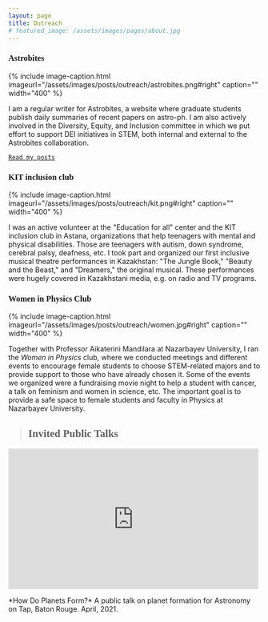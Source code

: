 ```yaml
---
layout: page
title: Outreach
# featured_image: /assets/images/pages/about.jpg
---
```


### <span style="font-family:Andale Mono;">Astrobites</span>
{% include image-caption.html imageurl="/assets/images/posts/outreach/astrobites.png#right" caption="" width="400" %}

I am a regular writer for Astrobites, a website where graduate students publish daily summaries of recent papers on astro-ph. I am also actively involved in the Diversity, Equity, and Inclusion committee in which we put effort to support DEI initiatives in STEM, both internal and external to the Astrobites collaboration.

[`Read my posts`](https://astrobites.org/author/ssagynbayeva/)

### <span style="font-family:Andale Mono;">KIT inclusion club</span>
{% include image-caption.html imageurl="/assets/images/posts/outreach/kit.png#right" caption="" width="400" %}

I was an active volunteer at the "Education for all" center and the KIT inclusion club in Astana, organizations that help teenagers with mental and physical disabilities. Those are teenagers with autism, down syndrome, cerebral palsy, deafness, etc. I took part and organized our first inclusive musical theatre performances in Kazakhstan: "The Jungle Book," "Beauty and the Beast," and "Dreamers," the original musical. These performances were hugely covered in Kazakhstani media, e.g. on radio and TV programs.

### <span style="font-family:Andale Mono;">Women in Physics Club</span>
{% include image-caption.html imageurl="/assets/images/posts/outreach/women.jpg#right" caption="" width="400" %}

Together with Professor Aikaterini Mandilara at Nazarbayev University, I ran the *Women in Physics* club, where we conducted meetings and different events to encourage female students to choose STEM-related majors and to provide support to those who have already chosen it. Some of the events we organized were a fundraising movie night to help a student with cancer, a talk on feminism and women in science, etc. The important goal is to provide a safe space to female students and faculty in Physics at Nazarbayev University. 

>## <span style="font-family:Andale Mono;">Invited Public Talks</span>

<iframe src="https://www.youtube.com/watch?v=E-OefNM564E&t=2419s"width="500" height="281" frameborder="0" webkitallowfullscreen mozallowfullscreen allowfullscreen></iframe> <p><a>
*How Do Planets Form?* A public talk on planet formation for Astronomy on Tap, Baton Rouge. April, 2021</a>.</p>




<!-- >The world always seems brighter when you’ve just made something that wasn’t there before. <cite>Neil Gaiman</cite> -->
<!-- 
As a hobby, Daniel authors the most influential JavaScript blog in Lithuania with over 100,000 page views a month. He lives in Vilnius with his beautiful wife, two boys and one girl.

*Thank You for reading!* -->